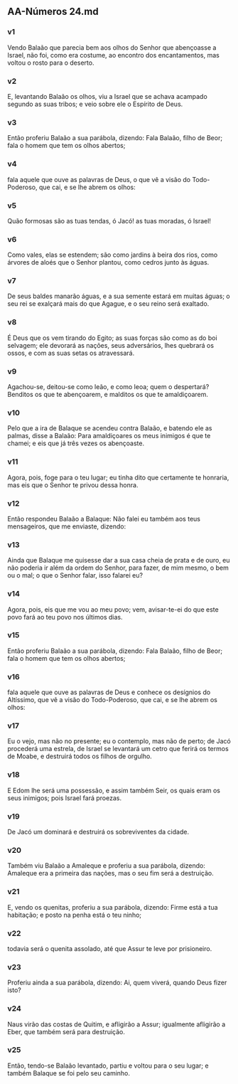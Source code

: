 ## AA-Números 24.md
### v1
 Vendo Balaão que parecia bem aos olhos do Senhor que abençoasse a Israel, não foi, como era costume, ao encontro dos encantamentos, mas voltou o rosto para o deserto.
### v2
 E, levantando Balaão os olhos, viu a Israel que se achava acampado segundo as suas tribos; e veio sobre ele o Espírito de Deus.
### v3
 Então proferiu Balaão a sua parábola, dizendo: Fala Balaão, filho de Beor; fala o homem que tem os olhos abertos;
### v4
 fala aquele que ouve as palavras de Deus, o que vê a visão do Todo-Poderoso, que cai, e se lhe abrem os olhos:
### v5
 Quão formosas são as tuas tendas, ó Jacó! as tuas moradas, ó Israel!
### v6
 Como vales, elas se estendem; são como jardins à beira dos rios, como árvores de aloés que o Senhor plantou, como cedros junto às águas.
### v7
 De seus baldes manarão águas, e a sua semente estará em muitas águas; o seu rei se exalçará mais do que Agague, e o seu reino será exaltado.
### v8
 É Deus que os vem tirando do Egito; as suas forças são como as do boi selvagem; ele devorará as nações, seus adversários, lhes quebrará os ossos, e com as suas setas os atravessará.
### v9
 Agachou-se, deitou-se como leão, e como leoa; quem o despertará? Benditos os que te abençoarem, e malditos os que te amaldiçoarem.
### v10
 Pelo que a ira de Balaque se acendeu contra Balaão, e batendo ele as palmas, disse a Balaão: Para amaldiçoares os meus inimigos é que te chamei; e eis que já três vezes os abençoaste.
### v11
 Agora, pois, foge para o teu lugar; eu tinha dito que certamente te honraria, mas eis que o Senhor te privou dessa honra.
### v12
 Então respondeu Balaão a Balaque: Não falei eu também aos teus mensageiros, que me enviaste, dizendo:
### v13
 Ainda que Balaque me quisesse dar a sua casa cheia de prata e de ouro, eu não poderia ir além da ordem do Senhor, para fazer, de mim mesmo, o bem ou o mal; o que o Senhor falar, isso falarei eu?
### v14
 Agora, pois, eis que me vou ao meu povo; vem, avisar-te-ei do que este povo fará ao teu povo nos últimos dias.
### v15
 Então proferiu Balaão a sua parábola, dizendo: Fala Balaão, filho de Beor; fala o homem que tem os olhos abertos;
### v16
 fala aquele que ouve as palavras de Deus e conhece os desígnios do Altíssimo, que vê a visão do Todo-Poderoso, que cai, e se lhe abrem os olhos:
### v17
 Eu o vejo, mas não no presente; eu o contemplo, mas não de perto; de Jacó procederá uma estrela, de Israel se levantará um cetro que ferirá os termos de Moabe, e destruirá todos os filhos de orgulho.
### v18
 E Edom lhe será uma possessão, e assim também Seir, os quais eram os seus inimigos; pois Israel fará proezas.
### v19
 De Jacó um dominará e destruirá os sobreviventes da cidade.
### v20
 Também viu Balaão a Amaleque e proferiu a sua parábola, dizendo: Amaleque era a primeira das nações, mas o seu fim será a destruição.
### v21
 E, vendo os quenitas, proferiu a sua parábola, dizendo: Firme está a tua habitação; e posto na penha está o teu ninho;
### v22
 todavia será o quenita assolado, até que Assur te leve por prisioneiro.
### v23
 Proferiu ainda a sua parábola, dizendo: Ai, quem viverá, quando Deus fizer isto?
### v24
 Naus virão das costas de Quitim, e afligirão a Assur; igualmente afligirão a Eber, que também será para destruição.
### v25
 Então, tendo-se Balaão levantado, partiu e voltou para o seu lugar; e também Balaque se foi pelo seu caminho.
